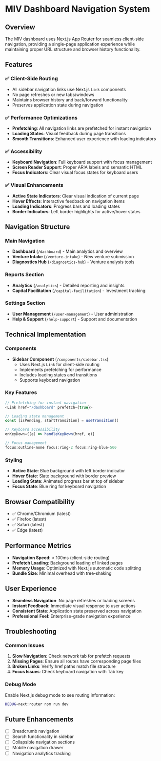 # MIV Dashboard Navigation System

## Overview
The MIV dashboard uses Next.js App Router for seamless client-side navigation, providing a single-page application experience while maintaining proper URL structure and browser history functionality.

## Features

### ✅ Client-Side Routing
- All sidebar navigation links use Next.js `Link` components
- No page refreshes or new tabs/windows
- Maintains browser history and back/forward functionality
- Preserves application state during navigation

### ✅ Performance Optimizations
- **Prefetching**: All navigation links are prefetched for instant navigation
- **Loading States**: Visual feedback during page transitions
- **Smooth Transitions**: Enhanced user experience with loading indicators

### ✅ Accessibility
- **Keyboard Navigation**: Full keyboard support with focus management
- **Screen Reader Support**: Proper ARIA labels and semantic HTML
- **Focus Indicators**: Clear visual focus states for keyboard users

### ✅ Visual Enhancements
- **Active State Indicators**: Clear visual indication of current page
- **Hover Effects**: Interactive feedback on navigation items
- **Loading Indicators**: Progress bars and loading states
- **Border Indicators**: Left border highlights for active/hover states

## Navigation Structure

### Main Navigation
- **Dashboard** (`/dashboard`) - Main analytics and overview
- **Venture Intake** (`/venture-intake`) - New venture submission
- **Diagnostics Hub** (`/diagnostics-hub`) - Venture analysis tools

### Reports Section
- **Analytics** (`/analytics`) - Detailed reporting and insights
- **Capital Facilitation** (`/capital-facilitation`) - Investment tracking

### Settings Section
- **User Management** (`/user-management`) - User administration
- **Help & Support** (`/help-support`) - Support and documentation

## Technical Implementation

### Components
- **Sidebar Component** (`/components/sidebar.tsx`)
  - Uses Next.js `Link` for client-side routing
  - Implements prefetching for performance
  - Includes loading states and transitions
  - Supports keyboard navigation

### Key Features
```typescript
// Prefetching for instant navigation
<Link href="/dashboard" prefetch={true}>

// Loading state management
const [isPending, startTransition] = useTransition()

// Keyboard accessibility
onKeyDown={(e) => handleKeyDown(href, e)}

// Focus management
focus:outline-none focus:ring-2 focus:ring-blue-500
```

### Styling
- **Active State**: Blue background with left border indicator
- **Hover State**: Slate background with border preview
- **Loading State**: Animated progress bar at top of sidebar
- **Focus State**: Blue ring for keyboard navigation

## Browser Compatibility
- ✅ Chrome/Chromium (latest)
- ✅ Firefox (latest)
- ✅ Safari (latest)
- ✅ Edge (latest)

## Performance Metrics
- **Navigation Speed**: < 100ms (client-side routing)
- **Prefetch Loading**: Background loading of linked pages
- **Memory Usage**: Optimized with Next.js automatic code splitting
- **Bundle Size**: Minimal overhead with tree-shaking

## User Experience
- **Seamless Navigation**: No page refreshes or loading screens
- **Instant Feedback**: Immediate visual response to user actions
- **Consistent State**: Application state preserved across navigation
- **Professional Feel**: Enterprise-grade navigation experience

## Troubleshooting

### Common Issues
1. **Slow Navigation**: Check network tab for prefetch requests
2. **Missing Pages**: Ensure all routes have corresponding page files
3. **Broken Links**: Verify href paths match file structure
4. **Focus Issues**: Check keyboard navigation with Tab key

### Debug Mode
Enable Next.js debug mode to see routing information:
```bash
DEBUG=next:router npm run dev
```

## Future Enhancements
- [ ] Breadcrumb navigation
- [ ] Search functionality in sidebar
- [ ] Collapsible navigation sections
- [ ] Mobile navigation drawer
- [ ] Navigation analytics tracking
